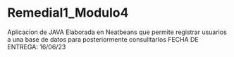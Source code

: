 # Remedial1_Modulo4
Aplicacion de JAVA Elaborada en Neatbeans que permite registrar usuarios a una base de datos para posteriormente consulltarlos FECHA DE ENTREGA: 16/06/23
